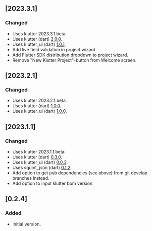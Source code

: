 <!-- Keep a Changelog guide -> https://keepachangelog.com -->
## [2023.3.1]

### Changed
- Uses klutter 2023.3.1.beta.
- Uses klutter (dart) [2.0.0](https://pub.dev/packages/klutter).
- Uses klutter_ui (dart) [1.0.1](https://pub.dev/packages/klutter_ui).
- Add live field validation in project wizard.
- Add Flutter SDK distribution dropdown to project wizard.
- Remove "New Klutter Project"-button from Welcome screen.

## [2023.2.1]

### Changed
- Uses klutter 2023.2.1.beta.
- Uses klutter (dart) [1.0.0](https://pub.dev/packages/klutter).
- Uses klutter_ui (dart) [1.0.0](https://pub.dev/packages/klutter_ui).

## [2023.1.1]

### Changed
- Uses klutter 2023.1.1.beta.
- Uses klutter (dart) [0.3.0](https://pub.dev/packages/klutter).
- Uses klutter_ui (dart) [0.0.3](https://pub.dev/packages/klutter_ui).
- Uses squint_json (dart) [0.1.2](https://pub.dev/packages/squint_json).
- Add option to get pub dependencies (see above) from git develop branches instead.
- Add option to input klutter bom version.

## [0.2.4]

### Added
- Initial version.